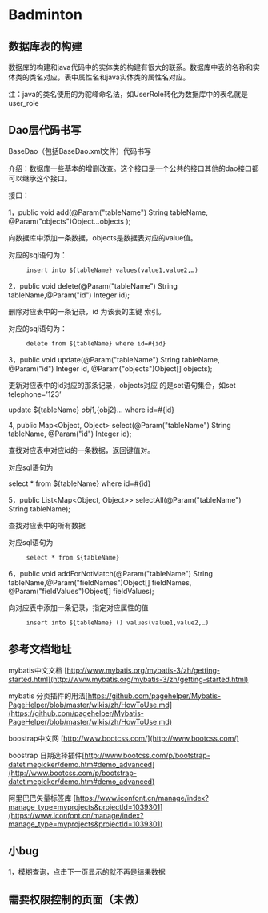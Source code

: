 # Badminton
数据库表的构建
-------

数据库的构建和java代码中的实体类的构建有很大的联系。数据库中表的名称和实体类的类名对应，表中属性名和java实体类的属性名对应。

注：java的类名使用的为驼峰命名法，如UserRole转化为数据库中的表名就是user_role

Dao层代码书写
--------

BaseDao（包括BaseDao.xml文件）代码书写

介绍：数据库一些基本的增删改查。这个接口是一个公共的接口其他的dao接口都可以继承这个接口。

接口：

1，public void add(@Param("tableName") String tableName, @Param("objects")Object...objects );

向数据库中添加一条数据，objects是数据表对应的value值。

对应的sql语句为：

         insert into ${tableName} values(value1,value2,…)

2，public void delete(@Param("tableName") String tableName,@Param("id") Integer id);

删除对应表中的一条记录，id 为该表的主键 索引。

对应的sql语句为：

         delete from ${tableName} where id=#{id}

3，public void update(@Param("tableName") String tableName, @Param("id") Integer id, @Param("objects")Object\[\] objects);

更新对应表中的id对应的那条记录，objects对应 的是set语句集合，如set telephone=’123’

update ${tableName}   ${obj1},${obj2}…  where id=#{id}

4, public Map<Object, Object> select(@Param("tableName") String tableName, @Param("id") Integer id);

查找对应表中对应id的一条数据，返回键值对。

对应sql语句为

select * from ${tableName} where id=#{id}

5，public List<Map<Object, Object>> selectAll(@Param("tableName") String tableName);

查找对应表中的所有数据

对应sql语句为

         select * from ${tableName}

6，public void addForNotMatch(@Param("tableName") String tableName,@Param("fieldNames")Object\[\] fieldNames, @Param("fieldValues")Object\[\] fieldValues);

向对应表中添加一条记录，指定对应属性的值

         insert into ${tableName} () values(value1,value2,…)

参考文档地址
------

mybatis中文文档 [http://www.mybatis.org/mybatis-3/zh/getting-started.html](http://www.mybatis.org/mybatis-3/zh/getting-started.html)

mybatis 分页插件的用法[https://github.com/pagehelper/Mybatis-PageHelper/blob/master/wikis/zh/HowToUse.md](https://github.com/pagehelper/Mybatis-PageHelper/blob/master/wikis/zh/HowToUse.md)

boostrap中文网 [http://www.bootcss.com/](http://www.bootcss.com/)

boostrap 日期选择插件[http://www.bootcss.com/p/bootstrap-datetimepicker/demo.htm#demo_advanced](http://www.bootcss.com/p/bootstrap-datetimepicker/demo.htm#demo_advanced)

阿里巴巴矢量标签库 [https://www.iconfont.cn/manage/index?manage_type=myprojects&projectId=1039301](https://www.iconfont.cn/manage/index?manage_type=myprojects&projectId=1039301)

小bug
----

1，模糊查询，点击下一页显示的就不再是结果数据

需要权限控制的页面（未做）
-------------

